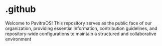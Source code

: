 # .github
Welcome to PavitraOS! This repository serves as the public face of our organization, providing essential information, contribution guidelines, and repository-wide configurations to maintain a structured and collaborative environment
